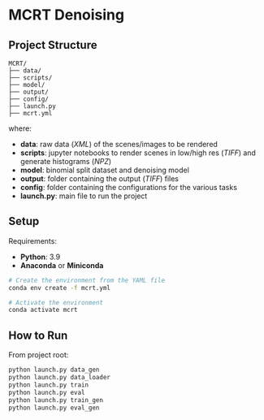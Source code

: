 # MCRT Denoising

## Project Structure
```
MCRT/
├── data/
├── scripts/
├── model/
├── output/
├── config/
├── launch.py
├── mcrt.yml
```

where: 
- **data**: raw data (_XML_) of the scenes/images to be rendered
- **scripts**: jupyter notebooks to render scenes in low/high res (_TIFF_) and generate histograms (_NPZ_)
- **model**: binomial split dataset and denoising model
- **output**: folder containing the output (_TIFF_) files
- **config**: folder containing the configurations for the various tasks
- **launch.py**: main file to run the project

## Setup
Requirements:
- **Python**: 3.9
- **Anaconda** or **Miniconda**

```bash
# Create the environment from the YAML file
conda env create -f mcrt.yml

# Activate the environment
conda activate mcrt
```

## How to Run
From project root: 
```bash
python launch.py data_gen
python launch.py data_loader
python launch.py train
python launch.py eval
python launch.py train_gen
python launch.py eval_gen
```